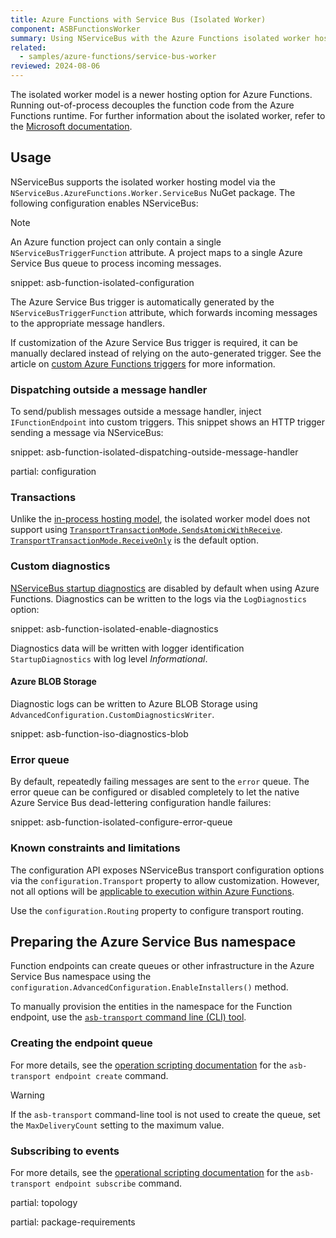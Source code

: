```yaml
---
title: Azure Functions with Service Bus (Isolated Worker)
component: ASBFunctionsWorker
summary: Using NServiceBus with the Azure Functions isolated worker hosting model.
related:
  - samples/azure-functions/service-bus-worker
reviewed: 2024-08-06
---
```


The isolated worker model is a newer hosting option for Azure Functions. Running out-of-process decouples the function code from the Azure Functions runtime. For further information about the isolated worker, refer to the [Microsoft documentation](https://docs.microsoft.com/en-us/azure/azure-functions/dotnet-isolated-process-guide).

## Usage

NServiceBus supports the isolated worker hosting model via the `NServiceBus.AzureFunctions.Worker.ServiceBus` NuGet package. The following configuration enables NServiceBus:

> [!NOTE]
> An Azure function project can only contain a single `NServiceBusTriggerFunction` attribute. A project maps to a single Azure Service Bus queue to process incoming messages.

snippet: asb-function-isolated-configuration

The Azure Service Bus trigger is automatically generated by the `NServiceBusTriggerFunction` attribute, which forwards incoming messages to the appropriate message handlers.

If customization of the Azure Service Bus trigger is required, it can be manually declared instead of relying on the auto-generated trigger. See the article on [custom Azure Functions triggers](/nservicebus/hosting/azure-functions-service-bus/custom-triggers.md) for more information.

### Dispatching outside a message handler

To send/publish messages outside a message handler, inject `IFunctionEndpoint` into custom triggers. This snippet shows an HTTP trigger sending a message via NServiceBus:

snippet: asb-function-isolated-dispatching-outside-message-handler

partial: configuration

### Transactions

Unlike the [in-process hosting model](/nservicebus/hosting/azure-functions-service-bus/in-process/), the isolated worker model does not support using [`TransportTransactionMode.SendsAtomicWithReceive`](/transports/transactions.md#transactions-transport-transaction-sends-atomic-with-receive). [`TransportTransactionMode.ReceiveOnly`](/transports/transactions.md#transactions-transport-transaction-receive-only) is the default option.

### Custom diagnostics

[NServiceBus startup diagnostics](/nservicebus/hosting/startup-diagnostics.md) are disabled by default when using Azure Functions. Diagnostics can be written to the logs via the `LogDiagnostics` option:

snippet: asb-function-isolated-enable-diagnostics

Diagnostics data will be written with logger identification `StartupDiagnostics` with log level *Informational*.

#### Azure BLOB Storage

Diagnostic logs can be written to Azure BLOB Storage using `AdvancedConfiguration.CustomDiagnosticsWriter`.

snippet: asb-function-iso-diagnostics-blob

### Error queue

By default, repeatedly failing messages are sent to the `error` queue. The error queue can be configured or disabled completely to let the native Azure Service Bus dead-lettering configuration handle failures:

snippet: asb-function-isolated-configure-error-queue

### Known constraints and limitations

The configuration API exposes NServiceBus transport configuration options via the `configuration.Transport` property to allow customization. However, not all options will be [applicable to execution within Azure Functions](./analyzers.md).

Use the `configuration.Routing` property to configure transport routing.

## Preparing the Azure Service Bus namespace

Function endpoints can create queues or other infrastructure in the Azure Service Bus namespace using the `configuration.AdvancedConfiguration.EnableInstallers()` method.

To manually provision the entities in the namespace for the Function endpoint, use the [`asb-transport` command line (CLI) tool](/transports/azure-service-bus/operational-scripting.md).

### Creating the endpoint queue

For more details, see the [operation scripting documentation](/transports/azure-service-bus/operational-scripting.md#available-commands-asb-transport-endpoint-create) for the `asb-transport endpoint create` command.

> [!WARNING]
> If the `asb-transport` command-line tool is not used to create the queue, set the `MaxDeliveryCount` setting to the maximum value.

### Subscribing to events

For more details, see the [operational scripting documentation](/transports/azure-service-bus/operational-scripting.md#available-commands-asb-transport-endpoint-subscribe) for the `asb-transport endpoint subscribe` command.

partial: topology

partial: package-requirements
